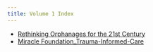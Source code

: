 ```yaml
---
title: Volume 1 Index
---
```


- [Rethinking Orphanages for the 21st Century](Volume%201/Reference%20Reading/Rethinking%20Orphanages%20for%20the%2021st%20Century.md)
- [Miracle Foundation_Trauma-Informed-Care](Volume%201/Reference%20Reading/Organizations/Miracle%20Foundation/Miracle%20Foundation_Trauma-Informed-Care.md)



